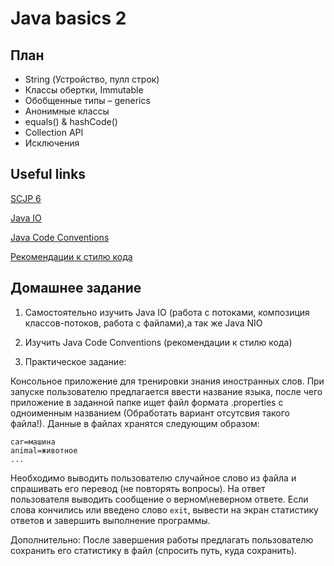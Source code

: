 # Java basics 2

## План

* String (Устройство, пулл строк)
* Классы обертки, Immutable
* Обобщенные типы – generics
* Анонимные классы
* equals() & hashCode()
* Collection API
* Исключения 

## Useful links
[SCJP 6](http://firozstar.tripod.com/_darksiderg.pdf)

[Java IO](https://docs.oracle.com/javase/7/docs/api/java/io/package-summary.html)

[Java Code Conventions](http://www.oracle.com/technetwork/java/codeconventions-150003.pdf)

[Рекомендации к стилю кода](https://habrahabr.ru/post/112042/)

## Домашнее задание

1) Самостоятельно изучить Java IO (работа с потоками, композиция классов-потоков, работа с файлами),а так же Java NIO

2) Изучить Java Code Conventions (рекомендации к стилю кода) 

3) Практическое задание:

Консольное приложение для тренировки знания иностранных слов. При запуске пользователю предлагается ввести название языка,
после чего приложение в заданной папке ищет файл формата .properties с одноименным названием (Обработать вариант отсутсвия такого файла!).
Данные в файлах хранятся следующим образом:
```
car=машина
animal=животное
...
```
Необходимо выводить пользователю случайное слово из файла и спрашивать его перевод (не повторять вопросы). На ответ пользователя выводить сообщение о верном\неверном ответе.
Если слова кончились или введено слово `exit`, вывести на экран статистику ответов и завершить выполнение программы.

Дополнительно:
После завершения работы предлагать пользователю сохранить его статистику в файл (спросить путь, куда сохранить).
